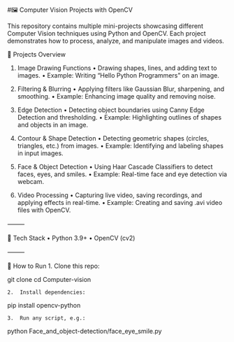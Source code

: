 #🖼️ Computer Vision Projects with OpenCV

This repository contains multiple mini-projects showcasing different Computer Vision techniques using Python and OpenCV. Each project demonstrates how to process, analyze, and manipulate images and videos.

📂 Projects Overview

1. Image Drawing Functions
	•	Drawing shapes, lines, and adding text to images.
	•	Example: Writing “Hello Python Programmers” on an image.

2. Filtering & Blurring
	•	Applying filters like Gaussian Blur, sharpening, and smoothing.
	•	Example: Enhancing image quality and removing noise.

3. Edge Detection
	•	Detecting object boundaries using Canny Edge Detection and thresholding.
	•	Example: Highlighting outlines of shapes and objects in an image.

4. Contour & Shape Detection
	•	Detecting geometric shapes (circles, triangles, etc.) from images.
	•	Example: Identifying and labeling shapes in input images.

5. Face & Object Detection
	•	Using Haar Cascade Classifiers to detect faces, eyes, and smiles.
	•	Example: Real-time face and eye detection via webcam.

6. Video Processing
	•	Capturing live video, saving recordings, and applying effects in real-time.
	•	Example: Creating and saving .avi video files with OpenCV.

⸻

🚀 Tech Stack
	•	Python 3.9+
	•	OpenCV (cv2)

⸻

📝 How to Run
	1.	Clone this repo:

git clone <your-repo-link>
cd Computer-vision


	2.	Install dependencies:

pip install opencv-python


	3.	Run any script, e.g.:

python Face_and_object-detection/face_eye_smile.py


